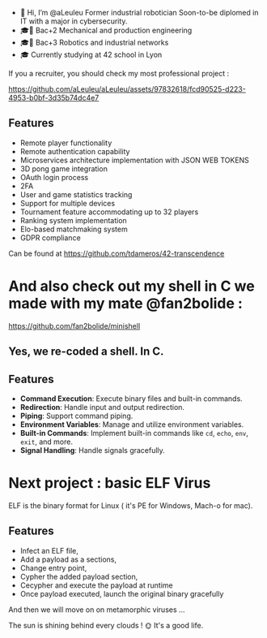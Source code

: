 - 👋 Hi, I’m @aLeuleu
Former industrial robotician
Soon-to-be diplomed in IT with a major in cybersecurity.
- 🎓📜 Bac+2 Mechanical and production engineering
- 🎓📜 Bac+3 Robotics and industrial networks
- 🎓 Currently studying at 42 school in Lyon


If you a recruiter, you should check my most professional project : 

https://github.com/aLeuleu/aLeuleu/assets/97832618/fcd90525-d223-4953-b0bf-3d35b74dc4e7

## Features

- Remote player functionality
- Remote authentication capability
- Microservices architecture implementation with JSON WEB TOKENS
- 3D pong game integration
- OAuth login process
- 2FA
- User and game statistics tracking
- Support for multiple devices
- Tournament feature accommodating up to 32 players
- Ranking system implementation
- Elo-based matchmaking system
- GDPR compliance

Can be found at
https://github.com/tdameros/42-transcendence


# And also check out my shell in C we made with my mate @fan2bolide :
 https://github.com/fan2bolide/minishell

## Yes, we re-coded a shell. In C.


## Features

- **Command Execution**: Execute binary files and built-in commands.
- **Redirection**: Handle input and output redirection.
- **Piping**: Support command piping.
- **Environment Variables**: Manage and utilize environment variables.
- **Built-in Commands**: Implement built-in commands like `cd`, `echo`, `env`, `exit`, and more.
- **Signal Handling**: Handle signals gracefully.

# Next project : basic ELF Virus 

ELF is the binary format for Linux ( it's PE for Windows, Mach-o for mac).

## Features 
- Infect an ELF file, 
- Add a payload as a sections, 
- Change entry point, 
- Cypher the added payload section, 
- Cecypher and execute the payload at runtime
- Once payload executed, launch the original binary gracefully

And then we will move on on metamorphic viruses ... 

The sun is shining behind every clouds ! 🌞 It's a good life.

